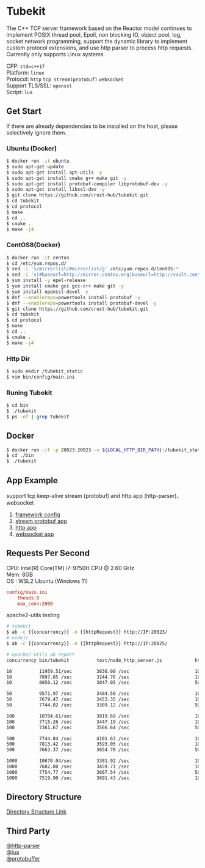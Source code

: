 # Tubekit

The C++ TCP server framework based on the Reactor model continues to implement POSIX thread pool, Epoll, non blocking IO, object pool, log, socket network programming, support the dynamic library to implement custom protocol extensions, and use http parser to process http requests. Currently only supports Linux systems

CPP: `std=c++17`  
Platform: `linux`  
Protocol: `http` `tcp stream(protobuf)` `websocket`  
Support TLS/SSL: `openssl`  
Script: `lua`  

## Get Start

If there are already dependencies to be installed on the host, please selectively ignore them.

### Ubuntu (Docker)

```bash
$ docker run -it ubuntu
$ sudo apt-get update
$ sudo apt-get install apt-utils -y
$ sudo apt-get install cmake g++ make git -y
$ sudo apt-get install protobuf-compiler libprotobuf-dev -y
$ sudo apt-get install libssl-dev -y
$ git clone https://github.com/crust-hub/tubekit.git
$ cd tubekit
$ cd protocol
$ make
$ cd ..
$ cmake .
$ make -j4
```

### CentOS8(Docker)

```bash
$ docker run -it centos
$ cd /etc/yum.repos.d/
$ sed -i 's/mirrorlist/#mirrorlist/g' /etc/yum.repos.d/CentOS-*
$ sed -i 's|#baseurl=http://mirror.centos.org|baseurl=http://vault.centos.org|g' /etc/yum.repos.d/CentOS-*
$ yum install -y epel-release
$ yum install cmake gcc gcc-c++ make git -y
$ yum install openssl-devel -y
$ dnf --enablerepo=powertools install protobuf -y
$ dnf --enablerepo=powertools install protobuf-devel -y
$ git clone https://github.com/crust-hub/tubekit.git
$ cd tubekit
$ cd protocol
$ make
$ cd ..
$ cmake .
$ make -j4
```

### Http Dir

```bash
$ sudo mkdir /tubekit_static
$ vim bin/config/main.ini
```

### Runing Tubekit

```bash
$ cd bin
$ ./tubekit
$ ps -ef | grep tubekit
```

## Docker

```bash
$ docker run -it -p 20023:20023 -v ${LOCAL_HTTP_DIR_PATH}:/tubekit_static gaowanlu/tubekit:latest bash
$ cd ./bin
$ ./tubekit
```

## App Example

support tcp keep-alive stream (protobuf) and http app (http-parser)、websocket

1. [framework config](https://github.com/crust-hub/tubekit/blob/main/bin/config/main.ini)
2. [stream protobuf app](https://github.com/crust-hub/tubekit/blob/main/src/app/stream_app.cpp)
3. [http app](https://github.com/crust-hub/tubekit/blob/main/src/app/http_app.cpp)
4. [websocket app](https://github.com/crust-hub/tubekit/blob/main/src/app/websocket_app.cpp)

## Requests Per Second

CPU: Intel(R) Core(TM) i7-9750H CPU @ 2.60 GHz  
Mem: 8GB  
OS : WSL2 Ubuntu (Windows 11)

```ini
config/main.ini 
    theads:8  
    max_conn:2000  
```

apache2-utils testing

```bash
# tubekit
$ ab -c {{concurrency}} -n {{httpRequest}} http://IP:20023/
# nodejs
$ ab -c {{concurrency}} -n {{httpRequest}} http://IP:20025/
```

```bash
# apache2-utils ab report
concurrency bin/tubekit          test/node_http_server.js            httpRequest     responseBodySize

10          11959.51/sec         3636.00 /sec                        10000           890bytes
10          7897.85 /sec         3244.76 /sec                        100000          890bytes
10          8050.12 /sec         3047.05 /sec                        500000          890bytes

50          9571.97 /sec         3484.50 /sec                        10000           890bytes
50          7679.47 /sec         3453.35 /sec                        100000          890bytes
50          7744.02 /sec         3389.12 /sec                        500000          890bytes

100         10784.61/sec         3819.69 /sec                        10000           890bytes
100         7715.26 /sec         3447.19 /sec                        100000          890bytes
100         7361.67 /sec         3566.64 /sec                        500000          890bytes

500         7744.84 /sec         4101.63 /sec                        10000           890bytes
500         7813.42 /sec         3593.05 /sec                        100000          890bytes
500         7663.37 /sec         3654.70 /sec                        500000          890bytes

1000        10670.04/sec         3381.92 /sec                        10000           890bytes
1000        7682.88 /sec         3459.71 /sec                        100000          890bytes
1000        7754.77 /sec         3667.54 /sec                        500000          890bytes
1000        7519.90 /sec         3691.43 /sec                        1000000         890bytes
```

## Directory Structure

[Directory Structure Link](./doc/dir_detail.md)

## Third Party

[@http-parser](https://github.com/nodejs/http-parser)  
[@lua](https://github.com/lua/lua)  
[@protobuffer](https://github.com/protocolbuffers/protobuf)  

